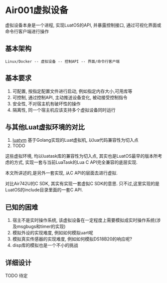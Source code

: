 # Air001虚拟设备

虚拟设备本身是一个进程, 实现LuatOS的API, 并暴露控制接口, 通过可视化界面或命令行客户端进行操作

## 基本架构

```
Linux/Docker -- 虚拟设备 -- 控制API -- 界面/命令行客户端
```


## 基本要求

1. 可配置, 按指定配置文件进行启动, 例如指定内存大小,可用库等
2. 可控制, 通过控制API, 主动推送设备变化, 被动接受控制指令
3. 安全性, 不对宿主机有破坏性的操作
4. 隔离性, 同一个宿主机应该支持多个虚拟设备同时运行

## 与其他Luat虚拟环境的对比

1. [luatvm](https://github.com/xs-soft/luatvm) 基于Golang实现的Luat虚拟机, 以lua代码兼容性为切入点
2. TODO

这些虚拟环境, 均以luatask库的兼容性为切入点, 其实也是LuatOS最早的版本所考虑的方式, 实现一套与当前LuaTask的Lua C API完全兼容的底层实现.

本文所讲述的,是另外一套实现, 从C API的层面去进行虚拟.

对比Air742U的C SDK, 其实有实现一套虚拟C SDK的意思. 只不过,这里实现的是LuatOS的include目录里面的一套C API.

## 已知的困难

1. 宿主不是实时操作系统, 该虚拟设备在一定程度上需要模拟成实时操作系统(涉及msgbugs和timer的实现)
2. 模拟外设的实现难度, 例如如何模拟uart呢
3. 模拟真实传感器的实现难度, 例如如何模拟DS18B20的响应呢?
4. disp库的模拟也是一个不小的挑战

## 详细设计

TODO 待定

